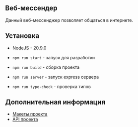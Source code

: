 ## Веб-мессендер

Данный веб-мессенджер позволяет общаться в интернете.

## Установка

- NodeJS - 20.9.0

- `npm run start` - запуск для разработки
- `npm run build` - сборка проекта
- `npm run server` - запуск express сервера
- `npm run type-check` - проверка типов

## Дополнительная информация

- [Макеты проекта](https://www.figma.com/design/H2UBfOBdljcibTmxmk8CIB/%D0%9C%D0%B0%D0%BA%D0%B5%D1%82%D1%8B-%D0%B2%D0%B5%D0%B1-%D0%BC%D0%B5%D1%81%D1%81%D0%B5%D0%BD%D0%B4%D0%B6%D0%B5%D1%80%D0%B0-%22%D0%A2%D0%BE%D1%80%D0%BD%D0%B0%D0%B4%D0%BE%22?node-id=0-1&p=f&t=mKkvzPGhRY65beoc-0)
- [API проекта](https://ya-praktikum.tech/api/v2/swagger/#/Auth/post_auth_signup)
